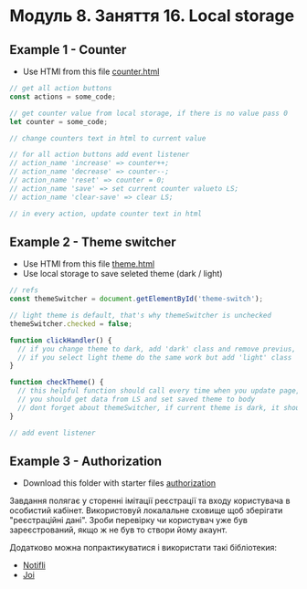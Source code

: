 # Модуль 8. Заняття 16. Local storage

## Example 1 - Counter

- Use HTMl from this file [counter.html](./counter/index.html)

```js
// get all action buttons
const actions = some_code;

// get counter value from local storage, if there is no value pass 0
let counter = some_code;

// change counters text in html to current value

// for all action buttons add event listener
// action_name 'increase' => counter++;
// action_name 'decrease' => counter--;
// action_name 'reset' => counter = 0;
// action_name 'save' => set current counter valueto LS;
// action_name 'clear-save' => clear LS;

// in every action, update counter text in html
```

## Example 2 - Theme switcher

- Use HTMl from this file [theme.html](./theme/index.html)
- Use local storage to save seleted theme (dark / light)

```js
// refs
const themeSwitcher = document.getElementById('theme-switch');

// light theme is default, that's why themeSwitcher is unchecked
themeSwitcher.checked = false;

function clickHandler() {
  // if you change theme to dark, add 'dark' class and remove previus, add this change to local storage
  // if you select light theme do the same work but add 'light' class
}

function checkTheme() {
  // this helpful function should call every time when you update page, to check what theme was seted to local storage
  // you should get data from LS and set saved theme to body
  // dont forget about themeSwitcher, if current theme is dark, it should be checked
}

// add event listener
```

## Example 3 - Authorization

- Download this folder with starter files
  [authorization](./authorization/authorization.zip)

Завдання полягає у сторенні імітації реєстрації та входу користувача в особистий
кабінет. Використовуй локалальне сховище щоб зберігати "реєстраційні дані".
Зроби перевірку чи користувач уже був зареєстрований, якщо ж не був то створи
йому акаунт.

Додатково можна попрактикуватися і використати такі бібліотекия:

- [Notifli](https://github.com/notiflix/Notiflix#readme)
- [Joi](https://joi.dev/api/?v=17.7.0)

